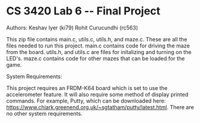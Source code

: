 CS 3420 Lab 6 -- Final Project 
==============================

Authors: Keshav Iyer (ki79)
	 Rohit Curucundhi (rc563) 


This zip file contains main.c, utils.c, utils.h, and maze.c. These are all the files needed to run this project. main.c contains 
code for driving the maze from the board. utils.h, and utils.c are files for initalizing and turning on the LED's. maze.c contains
code for other mazes that can be loaded for the game. 

System Requirements: 

This project requires an FRDM-K64 board which is set to use the accelerometer feature. It will also require some method of 
display printed commands. For example, Putty, which can be downloaded here: https://www.chiark.greenend.org.uk/~sgtatham/putty/latest.html. 
There are no other system requirements. 